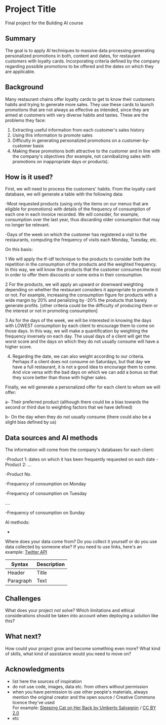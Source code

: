 # Project Title

Final project for the Building AI course

## Summary

The goal is to apply AI techniques to massive data processing generating personalized promotions in both, content and dates, for restaurant customers with loyalty cards. Incorporating criteria defined by the company regarding possible promotions to be offered and the dates on which they are applicable.

## Background

Many restaurant chains offer loyalty cards to get to know their customers habits and trying to generate more sales. They use these cards to launch promotions that are not always as effective as intended, since they are aimed at customers with very diverse habits and tastes. These are the problems they face:

1. Extracting useful information from each customer's sales history
2. Using this information to promote sales
3. Difficulty in generating personalized promotions on a customer-by-customer basis
4. Making these promotions both attractive to the customer and in line with the company's objectives (for example, not cannibalizing sales with promotions on inappropriate days or products).


## How is it used?

First, we will need to process the customers' habits. From the loyalty card database, we will generate a table with the following data:

-Most requested products (using only the items on our menus that are eligible for promotions) with details of the frequency of consumption of each one in each invoice recorded. We will consider, for example, consumption over the last year, thus discarding older consumption that may no longer be relevant.

-Days of the week on which the customer has registered a visit to the restaurants, computing the frequency of visits each Monday, Tuesday, etc.

On this basis:

1 We will apply the tf-idf technique to the products to consider both the repetition in the consumption of the products and the weighted frequency. In this way, we will know the products that the customer consumes the most in order to offer them discounts or some extra in their consumption.

2 For the products, we will apply an upward or downward weighting depending on whether the restaurant considers it appropriate to promote it or not. For example, increasing the consumption figure for products with a wide margin by 20% and penalizing by -20% the products that barely generate profits. [other criteria could be the difficulty of producing them or the interest or not in promoting consumption]

3 As for the days of the week, we will be interested in knowing the days with LOWEST consumption by each client to encourage them to come on those days. In this way, we will make a quantification by weighting the frequency inversely on each day. The usual days of a client will get the worst score and the days on which they do not usually consume will have a higher score.

4. Regarding the date, we can also weight according to our criteria. Perhaps if a client does not consume on Saturdays, but that day we have a full restaurant, it is not a good idea to encourage them to come. And vice versa with the bad days on which we can add a bonus so that they score better than those with higher sales.

Finally, we will generate a personalized offer for each client to whom we will offer:

a- Their preferred product (although there could be a bias towards the second or third due to weighting factors that we have defined)

b- On the day when they do not usually consume (there could also be a slight bias defined by us)


## Data sources and AI methods

The information will come from the company's databases for each client:

-Product 1: dates on which it has been frequently requested on each date
-Product 2: ...

-Product No.

-Frequency of consumption on Monday

-Frequency of consumption on Tuesday

....

-Frequency of consumption on Sunday


AI methods:

-


Where does your data come from? Do you collect it yourself or do you use data collected by someone else?
If you need to use links, here's an example:
[Twitter API](https://developer.twitter.com/en/docs)

| Syntax      | Description |
| ----------- | ----------- |
| Header      | Title       |
| Paragraph   | Text        |

## Challenges

What does your project _not_ solve? Which limitations and ethical considerations should be taken into account when deploying a solution like this?

## What next?

How could your project grow and become something even more? What kind of skills, what kind of assistance would you  need to move on? 


## Acknowledgments

* list here the sources of inspiration 
* do not use code, images, data etc. from others without permission
* when you have permission to use other people's materials, always mention the original creator and the open source / Creative Commons licence they've used
  <br>For example: [Sleeping Cat on Her Back by Umberto Salvagnin](https://commons.wikimedia.org/wiki/File:Sleeping_cat_on_her_back.jpg#filelinks) / [CC BY 2.0](https://creativecommons.org/licenses/by/2.0)
* etc
